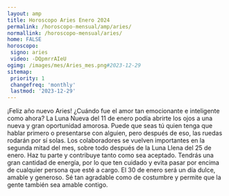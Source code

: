 ```yaml
---
layout: amp
title: Horoscopo Aries Enero 2024 
permalink: /horoscopo-mensual/amp/aries/
normallink: /horoscopo-mensual/aries/
home: FALSE
horoscopo:
 signo: aries
 video: -DQpmrrAIeU
ogimg: /images/mes/Aries_mes.png#2023-12-29
sitemap:
 priority: 1
 changefreq: 'monthly'
 lastmod: '2023-12-29'
---
```



¡Feliz año nuevo Aries! ¿Cuándo fue el amor tan emocionante e inteligente como ahora? La Luna Nueva del 11 de enero podía abrirte los ojos a una nueva y gran oportunidad amorosa. Puede que seas tú quien tenga que hablar primero o presentarse con alguien, pero después de eso, las ruedas rodarán por sí solas. Los colaboradores se vuelven importantes en la segunda mitad del mes, sobre todo después de la Luna Llena del 25 de enero. Haz tu parte y contribuye tanto como sea aceptado. Tendrás una gran cantidad de energía, por lo que ten cuidado y evita pasar por encima de cualquier persona que esté a cargo. El 30 de enero será un día dulce, amable y generoso. Sé tan agradable como de costumbre y permite que la gente también sea amable contigo.
